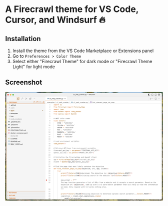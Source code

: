 # A Firecrawl theme for VS Code, Cursor, and Windsurf 🔥

## Installation

1. Install the theme from the VS Code Marketplace or Extensions panel
2. Go to `Preferences > Color Theme`
3. Select either "Firecrawl Theme" for dark mode or "Firecrawl Theme Light" for light mode

## Screenshot

![Firecrawl Theme Screenshot](firecrawl_theme.png)

